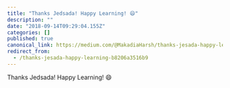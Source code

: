 ```yaml
---
title: "Thanks Jedsada! Happy Learning! 😄"
description: ""
date: "2018-09-14T09:29:04.155Z"
categories: []
published: true
canonical_link: https://medium.com/@MakadiaHarsh/thanks-jesada-happy-learning-b8206a3516b9
redirect_from:
  - /thanks-jesada-happy-learning-b8206a3516b9
---
```


Thanks Jedsada! Happy Learning! 😄
